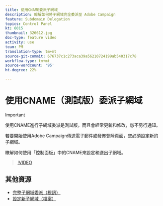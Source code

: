 ```yaml
---
title: 使用CNAME委派子網域
description: 瞭解如何將子網域完全委派至 Adobe Campaign
feature: Subdomain Delegation
topics: Control Panel
kt: 6015
thumbnail: 326612.jpg
doc-type: feature video
activity: use
team: PM
translation-type: tm+mt
source-git-commit: 676737c1c273aca39a56210724199ab540317c78
workflow-type: tm+mt
source-wordcount: '95'
ht-degree: 22%

---
```



# 使用CNAME（測試版）委派子網域

>[!IMPORTANT]
>
> 使用CNAME進行子網域委派是測試版，而且會經常更新和修改，恕不另行通知。

若要開始使用Adobe Campaign傳送電子郵件或發佈登陸頁面，您必須設定新的子網域。

瞭解如何使用「控制面板」中的CNAME來設定和送出子網域。

>[!VIDEO](https://video.tv.adobe.com/v/326612?quality=12)

## 其他資源

* [完整子網域委派（視訊）](./subdomain-delegation.md)
* [設定新子網域（檔案）](https://docs.adobe.com/content/help/zh-Hant/control-panel/using/subdomains-and-certificates/setting-up-new-subdomain.html)
